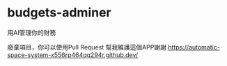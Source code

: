 # budgets-adminer
用AI管理你的財務

廢棄項目，你可以使用Pull Request 幫我維護這個APP謝謝
https://automatic-space-system-x556rp464qq294r.github.dev/